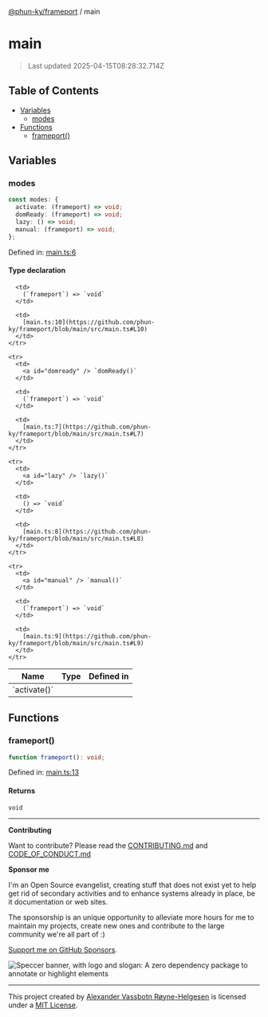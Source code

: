 [@phun-ky/frameport](README.md) / main

# main

> Last updated 2025-04-15T08:28:32.714Z

## Table of Contents

- [Variables](#variables)
  - [modes](#modes)
- [Functions](#functions)
  - [frameport()](#frameport)

## Variables

### modes

```ts
const modes: {
  activate: (frameport) => void;
  domReady: (frameport) => void;
  lazy: () => void;
  manual: (frameport) => void;
};
```

Defined in: [main.ts:6](https://github.com/phun-ky/frameport/blob/main/src/main.ts#L6)

#### Type declaration

<table>
  <thead>
    <tr>
      <th>Name</th>
      <th>Type</th>
      <th>Defined in</th>
    </tr>
  </thead>

  <tbody>
    <tr>
      <td>
        <a id="activate" /> `activate()`
      </td>

      <td>
        (`frameport`) => `void`
      </td>

      <td>
        [main.ts:10](https://github.com/phun-ky/frameport/blob/main/src/main.ts#L10)
      </td>
    </tr>

    <tr>
      <td>
        <a id="domready" /> `domReady()`
      </td>

      <td>
        (`frameport`) => `void`
      </td>

      <td>
        [main.ts:7](https://github.com/phun-ky/frameport/blob/main/src/main.ts#L7)
      </td>
    </tr>

    <tr>
      <td>
        <a id="lazy" /> `lazy()`
      </td>

      <td>
        () => `void`
      </td>

      <td>
        [main.ts:8](https://github.com/phun-ky/frameport/blob/main/src/main.ts#L8)
      </td>
    </tr>

    <tr>
      <td>
        <a id="manual" /> `manual()`
      </td>

      <td>
        (`frameport`) => `void`
      </td>

      <td>
        [main.ts:9](https://github.com/phun-ky/frameport/blob/main/src/main.ts#L9)
      </td>
    </tr>

  </tbody>
</table>

## Functions

### frameport()

```ts
function frameport(): void;
```

Defined in: [main.ts:13](https://github.com/phun-ky/frameport/blob/main/src/main.ts#L13)

#### Returns

`void`

---

**Contributing**

Want to contribute? Please read the [CONTRIBUTING.md](https://github.com/phun-ky/frameport/blob/main/CONTRIBUTING.md) and [CODE_OF_CONDUCT.md](https://github.com/phun-ky/frameport/blob/main/CODE_OF_CONDUCT.md)

**Sponsor me**

I'm an Open Source evangelist, creating stuff that does not exist yet to help get rid of secondary activities and to enhance systems already in place, be it documentation or web sites.

The sponsorship is an unique opportunity to alleviate more hours for me to maintain my projects, create new ones and contribute to the large community we're all part of :)

[Support me on GitHub Sponsors](https://github.com/sponsors/phun-ky).

![Speccer banner, with logo and slogan: A zero dependency package to annotate or highlight elements](https://github.com/phun-ky/frameport/blob/main/public/frameport-banner.png?raw=true)

---

This project created by [Alexander Vassbotn Røyne-Helgesen](http://phun-ky.net) is licensed under a [MIT License](https://choosealicense.com/licenses/mit/).
